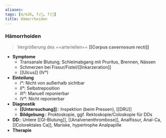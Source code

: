 ```yaml
---
aliases: 
tags: [m/m26, f/🔪, f/💩]
title: Hämorrhoiden
---
```

### Hämorrhoiden
> Vergrößerung des ==arteriellen== **[[Corpus cavernosum recti]]**
- **Symptome**
	- Transanale Blutung; Schleimabgang mit Pruritus, Brennen, Nässen
	- Schmerzen bei Fissur/Fistel/[[Inkarzeration]]
	- [[Ulcus]] (IV°)
- **Einteilung**
	- *I°:* Nicht von außerhalb sichtbar
	- *II°:* Selbstreposition
	- *III°:* Manuell reponierbar
	- *IV°:* Nicht reponierbar
- **Diagnostik**
	- **[[Untersuchung]]**:: Inspektion (beim Pressen), [[DRU]]
	- **Bildgebung**:: Proktoskopie, ggf. Rektoskopie/Coloskopie für DDs
- **DD**:: Untere [[GI-Blutung]], [[Analvenenthrombose]], Analfissur, Anal-Ca, [[Colorektales Ca]], Mariske, hypertrophe Analpapille
- **Therapie**
